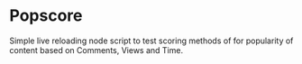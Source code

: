 # Popscore

Simple live reloading node script to test scoring methods of for popularity of content based on Comments, Views and Time.
